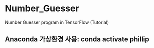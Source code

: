 # Number_Guesser
Number Guesser program in TensorFlow (Tutorial)

## Anaconda 가상환경 사용: conda activate phillip
